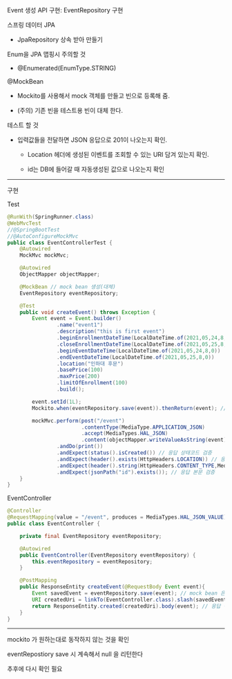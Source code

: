  Event 생성 API 구현: EventRepository 구현 
 
스프링 데이터 JPA

- JpaRepository 상속 받아 만들기 

Enum을 JPA 맵핑시 주의할 것

- @Enumerated(EnumType.STRING)

@MockBean

- Mockito를 사용해서 mock 객체를 만들고 빈으로 등록해 줌. 

- (주의) 기존 빈을 테스트용 빈이 대체 한다.

테스트 할 것

- 입력값들을 전달하면 JSON 응답으로 201이 나오는지 확인.

	- Location 헤더에 생성된 이벤트를 조회할 수 있는 URI 담겨 있는지 확인. 

	- id는 DB에 들어갈 때 자동생성된 값으로 나오는지 확인


---

구현

Test

```java
@RunWith(SpringRunner.class)
@WebMvcTest
//@SpringBootTest
//@AutoConfigureMockMvc
public class EventControllerTest {
    @Autowired
    MockMvc mockMvc;

    @Autowired
    ObjectMapper objectMapper;

    @MockBean // mock bean 생성(대체)
    EventRepository eventRepository;

    @Test
    public void createEvent() throws Exception {
        Event event = Event.builder()
                .name("event1")
                .description("this is first event")
                .beginEnrollmentDateTime(LocalDateTime.of(2021,05,24,8,0))
                .closeEnrollmentDateTime(LocalDateTime.of(2021,05,25,8,0))
                .beginEventDateTime(LocalDateTime.of(2021,05,24,8,0))
                .endEventDateTime(LocalDateTime.of(2021,05,25,8,0))
                .location("인하대 후문")
                .basePrice(100)
                .maxPrice(200)
                .limitOfEnrollment(100)
                .build();

        event.setId(1L);
        Mockito.when(eventRepository.save(event)).thenReturn(event); // mock bean 의 액션 지정

        mockMvc.perform(post("/event")
                        .contentType(MediaType.APPLICATION_JSON)
                        .accept(MediaTypes.HAL_JSON)
                        .content(objectMapper.writeValueAsString(event)))
                .andDo(print())
                .andExpect(status().isCreated()) // 응답 상태코드 검증
                .andExpect(header().exists(HttpHeaders.LOCATION)) // 응답 헤더 검증
                .andExpect(header().string(HttpHeaders.CONTENT_TYPE,MediaTypes.HAL_JSON_VALUE))
                .andExpect(jsonPath("id").exists()); // 응답 본문 검증
    }
}
```

EventController

```java
@Controller
@RequestMapping(value = "/event", produces = MediaTypes.HAL_JSON_VALUE) // Controller 의 모든 요청 처리 핸들러에 적용
public class EventController {

    private final EventRepository eventRepository;

    @Autowired
    public EventController(EventRepository eventRepository) {
        this.eventRepository = eventRepository;
    }

    @PostMapping
    public ResponseEntity createEvent(@RequestBody Event event){
        Event savedEvent = eventRepository.save(event); // mock bean 은 실제로 db 에 저장되지 않으므로, null 값 리턴(따라서, mockito 로 액션 따로 지정)
        URI createdUri = linkTo(EventController.class).slash(savedEvent.getId()).toUri(); // 헤더 Location 의 URI 생성
        return ResponseEntity.created(createdUri).body(event); // 응답 상태코드, 헤더, 본문을 ResponseEntity 로 리턴
    }
}
```

---

mockito 가 원하는대로 동작하지 않는 것을 확인

eventRepostiory save 시 계속해서 null 을 리턴한다

추후에 다시 확인 필요
